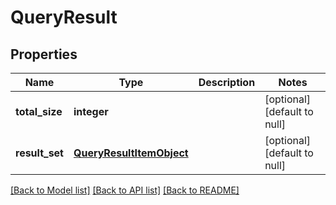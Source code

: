 # QueryResult

## Properties
Name | Type | Description | Notes
------------ | ------------- | ------------- | -------------
**total_size** | **integer** |  | [optional] [default to null]
**result_set** | [**QueryResultItemObject**](QueryResultItemObject.md) |  | [optional] [default to null]

[[Back to Model list]](../README.md#documentation-for-models) [[Back to API list]](../README.md#documentation-for-api-endpoints) [[Back to README]](../README.md)


